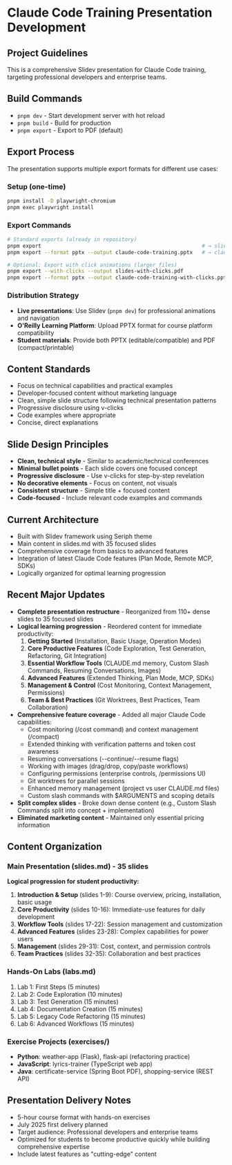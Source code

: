 # Claude Code Training Presentation Development

## Project Guidelines

This is a comprehensive Slidev presentation for Claude Code training, targeting professional developers and enterprise teams.

## Build Commands
- `pnpm dev` - Start development server with hot reload
- `pnpm build` - Build for production
- `pnpm export` - Export to PDF (default)

## Export Process
The presentation supports multiple export formats for different use cases:

### Setup (one-time)
```bash
pnpm install -D playwright-chromium
pnpm exec playwright install
```

### Export Commands
```bash
# Standard exports (already in repository)
pnpm export                                                    # → slides-export.pdf (13MB)
pnpm export --format pptx --output claude-code-training.pptx   # → claude-code-training.pptx (31MB)

# Optional: Export with click animations (larger files)
pnpm export --with-clicks --output slides-with-clicks.pdf
pnpm export --format pptx --output claude-code-training-with-clicks.pptx --with-clicks
```

### Distribution Strategy
- **Live presentations**: Use Slidev (`pnpm dev`) for professional animations and navigation
- **O'Reilly Learning Platform**: Upload PPTX format for course platform compatibility
- **Student materials**: Provide both PPTX (editable/compatible) and PDF (compact/printable)

## Content Standards
- Focus on technical capabilities and practical examples
- Developer-focused content without marketing language
- Clean, simple slide structure following technical presentation patterns
- Progressive disclosure using v-clicks
- Code examples where appropriate
- Concise, direct explanations

## Slide Design Principles
- **Clean, technical style** - Similar to academic/technical conferences
- **Minimal bullet points** - Each slide covers one focused concept
- **Progressive disclosure** - Use v-clicks for step-by-step revelation
- **No decorative elements** - Focus on content, not visuals
- **Consistent structure** - Simple title + focused content
- **Code-focused** - Include relevant code examples and commands

## Current Architecture
- Built with Slidev framework using Seriph theme
- Main content in slides.md with 35 focused slides
- Comprehensive coverage from basics to advanced features
- Integration of latest Claude Code features (Plan Mode, Remote MCP, SDKs)
- Logically organized for optimal learning progression

## Recent Major Updates
- **Complete presentation restructure** - Reorganized from 110+ dense slides to 35 focused slides
- **Logical learning progression** - Reordered content for immediate productivity:
  1. **Getting Started** (Installation, Basic Usage, Operation Modes)
  2. **Core Productive Features** (Code Exploration, Test Generation, Refactoring, Git Integration)
  3. **Essential Workflow Tools** (CLAUDE.md memory, Custom Slash Commands, Resuming Conversations, Images)
  4. **Advanced Features** (Extended Thinking, Plan Mode, MCP, SDKs)
  5. **Management & Control** (Cost Monitoring, Context Management, Permissions)
  6. **Team & Best Practices** (Git Worktrees, Best Practices, Team Collaboration)
- **Comprehensive feature coverage** - Added all major Claude Code capabilities:
  - Cost monitoring (/cost command) and context management (/compact)
  - Extended thinking with verification patterns and token cost awareness
  - Resuming conversations (--continue/--resume flags)
  - Working with images (drag/drop, copy/paste workflows)
  - Configuring permissions (enterprise controls, /permissions UI)
  - Git worktrees for parallel sessions
  - Enhanced memory management (project vs user CLAUDE.md files)
  - Custom slash commands with $ARGUMENTS and scoping details
- **Split complex slides** - Broke down dense content (e.g., Custom Slash Commands split into concept + implementation)
- **Eliminated marketing content** - Maintained only essential pricing information

## Content Organization

### Main Presentation (slides.md) - 35 slides
**Logical progression for student productivity:**
1. **Introduction & Setup** (slides 1-9): Course overview, pricing, installation, basic usage
2. **Core Productivity** (slides 10-16): Immediate-use features for daily development
3. **Workflow Tools** (slides 17-22): Session management and customization
4. **Advanced Features** (slides 23-28): Complex capabilities for power users
5. **Management** (slides 29-31): Cost, context, and permission controls
6. **Team Practices** (slides 32-35): Collaboration and best practices

### Hands-On Labs (labs.md)
1. Lab 1: First Steps (5 minutes)
2. Lab 2: Code Exploration (10 minutes)
3. Lab 3: Test Generation (15 minutes)
4. Lab 4: Documentation Creation (15 minutes)
5. Lab 5: Legacy Code Refactoring (15 minutes)
6. Lab 6: Advanced Workflows (15 minutes)

### Exercise Projects (exercises/)
- **Python**: weather-app (Flask), flask-api (refactoring practice)
- **JavaScript**: lyrics-trainer (TypeScript web app)
- **Java**: certificate-service (Spring Boot PDF), shopping-service (REST API)

## Presentation Delivery Notes
- 5-hour course format with hands-on exercises
- July 2025 first delivery planned
- Target audience: Professional developers and enterprise teams
- Optimized for students to become productive quickly while building comprehensive expertise
- Include latest features as "cutting-edge" content